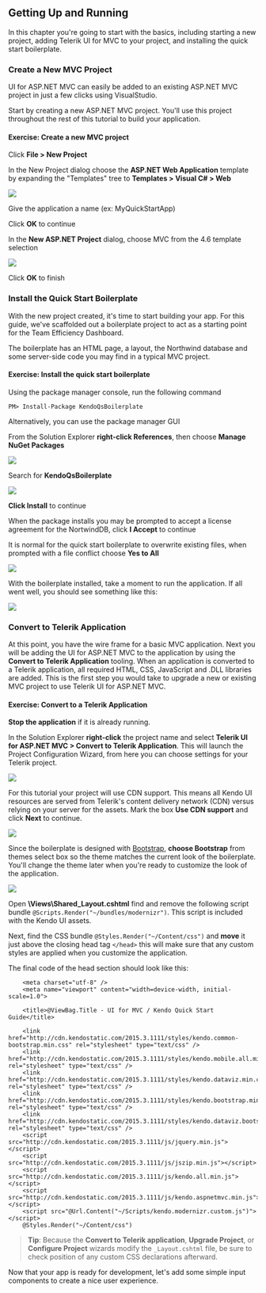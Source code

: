 ## Getting Up and Running

In this chapter you're going to start with the basics, including starting a new project, adding Telerik UI for MVC to your project, and installing the quick start boilerplate.

### Create a New MVC Project

UI for ASP.NET MVC can easily be added to an existing ASP.NET MVC project in just a few clicks using VisualStudio.

Start by creating a new ASP.NET MVC project. You'll use this project throughout the rest of this tutorial to build your application.

<h4 class="exercise-start">
    <b>Exercise</b>: Create a new MVC project    
</h4>

Click **File > New Project**


In the New Project dialog choose the <b>ASP.NET Web Application</b> template by expanding the "Templates" tree to <b>Templates > Visual C# > Web</b>

![](images/chapter1/file-new-mvc-project.jpg)

Give the application a name (ex: MyQuickStartApp)

Click <b>OK</b> to continue

In the <b>New ASP.NET Project</b> dialog, choose MVC from the 4.6 template selection

![](images/chapter1/file-new-mvc-project2.jpg)

Click <b>OK</b> to finish

<div class="exercise-end"></div>

### Install the Quick Start Boilerplate

With the new project created, it's time to start building your app. For this guide, we've scaffolded out a boilerplate project to act as a starting point for the Team Efficiency Dashboard.

The boilerplate has an HTML page, a layout, the Northwind database and some server-side code you may find in a typical MVC project.

<h4 class="exercise-start">
    <b>Exercise</b>: Install the quick start boilerplate    
</h4>

Using the package manager console, run the following command

    PM> Install-Package KendoQsBoilerplate

Alternatively, you can use the package manager GUI

From the Solution Explorer **right-click References**, then choose **Manage NuGet Packages**

![](images/chapter1/nuget-gui.jpg)

Search for **KendoQsBoilerplate**

![](images/chapter1/nuget-gui2.jpg)

**Click Install** to continue

When the package installs you may be prompted to accept a license agreement for the NortwindDB, click **I Accept** to continue

It is normal for the quick start boilerplate to overwrite existing files, when prompted with a file conflict choose **Yes to All**

![](images/chapter1/file-conflict.jpg)

<div class="exercise-end"></div>

With the boilerplate installed, take a moment to run the application. If all went well, you should see something like this:

![](images/chapter1/wire-frame.jpg)

### Convert to Telerik Application

At this point, you have the wire frame for a basic MVC application. Next you will be adding the UI for ASP.NET MVC to the application by using the **Convert to Telerik Application** tooling. When an application is converted to a Telerik application, all required HTML, CSS, JavaScript and .DLL libraries are added. This is the first step you would take to upgrade a new or existing MVC project to use Telerik UI for ASP.NET MVC.

<h4 class="exercise-start">
    <b>Exercise</b>: Convert to a Telerik Application
</h4>

**Stop the application** if it is already running.

In the Solution Explorer **right-click** the project name and select **Telerik UI for ASP.NET MVC > Convert to Telerik Application**. This will launch the Project Configuration Wizard, from here you can choose settings for your Telerik project.

![](images/chapter1/convert-to-telerik1.jpg)

For this tutorial your project will use CDN support. This means all Kendo UI resources are served from Telerik's content delivery network (CDN) versus relying on your server for the assets. Mark the box **Use CDN support** and click **Next** to continue.

![](images/chapter1/convert-to-telerik2.jpg)

Since the boilerplate is designed with [Bootstrap](http://getbootstrap.com), **choose Bootstrap** from themes select box so the theme matches the current look of the boilerplate. You'll change the theme later when you're ready to customize the look of the application.

![](images/chapter1/convert-to-telerik3.jpg)

Open **\Views\Shared\_Layout.cshtml** find and remove the following script bundle `@Scripts.Render("~/bundles/modernizr")`. This script is included with the Kendo UI assets.

Next, find the CSS bundle `@Styles.Render("~/Content/css")` and **move** it just above the closing head tag `</head>` this will make sure that any custom styles are applied when you customize the application.

The final code of the head section should look like this:

        <meta charset="utf-8" />
        <meta name="viewport" content="width=device-width, initial-scale=1.0">

        <title>@ViewBag.Title - UI for MVC / Kendo Quick Start Guide</title>

        <link href="http://cdn.kendostatic.com/2015.3.1111/styles/kendo.common-bootstrap.min.css" rel="stylesheet" type="text/css" />
        <link href="http://cdn.kendostatic.com/2015.3.1111/styles/kendo.mobile.all.min.css" rel="stylesheet" type="text/css" />
        <link href="http://cdn.kendostatic.com/2015.3.1111/styles/kendo.dataviz.min.css" rel="stylesheet" type="text/css" />
        <link href="http://cdn.kendostatic.com/2015.3.1111/styles/kendo.bootstrap.min.css" rel="stylesheet" type="text/css" />
        <link href="http://cdn.kendostatic.com/2015.3.1111/styles/kendo.dataviz.bootstrap.min.css" rel="stylesheet" type="text/css" />
        <script src="http://cdn.kendostatic.com/2015.3.1111/js/jquery.min.js"></script>
        <script src="http://cdn.kendostatic.com/2015.3.1111/js/jszip.min.js"></script>
        <script src="http://cdn.kendostatic.com/2015.3.1111/js/kendo.all.min.js"></script>
        <script src="http://cdn.kendostatic.com/2015.3.1111/js/kendo.aspnetmvc.min.js"></script>
        <script src="@Url.Content("~/Scripts/kendo.modernizr.custom.js")"></script>
        @Styles.Render("~/Content/css")

> **Tip**: Because the **Convert to Telerik application**, **Upgrade Project**, or **Configure Project** wizards modify the `_Layout.cshtml` file, be sure to check position of any custom CSS declarations afterward.        

<div class="exercise-end"></div>

Now that your app is ready for development, let's add some simple input components to create a nice user experience.
